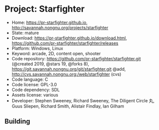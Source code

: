 # Project: Starfighter

- Home: https://pr-starfighter.github.io, http://savannah.nongnu.org/projects/starfighter
- State: mature
- Download: https://pr-starfighter.github.io/download.html, https://github.com/pr-starfighter/starfighter/releases
- Platform: Windows, Linux
- Keyword: arcade, 2D, content open, shooter
- Code repository: https://github.com/pr-starfighter/starfighter.git (@created 2019, @stars 19, @forks 8), https://git.savannah.nongnu.org/git/starfighter.git @add, http://cvs.savannah.nongnu.org:/web/starfighter (cvs)
- Code language: C
- Code license: GPL-3.0
- Code dependency: SDL
- Assets license: various
- Developer: Stephen Sweeney, Richard Sweeney, The Diligent Circle 丸, Guus Sliepen, Richard Smith, Alistair Findlay, Ian Gilham

## Building

